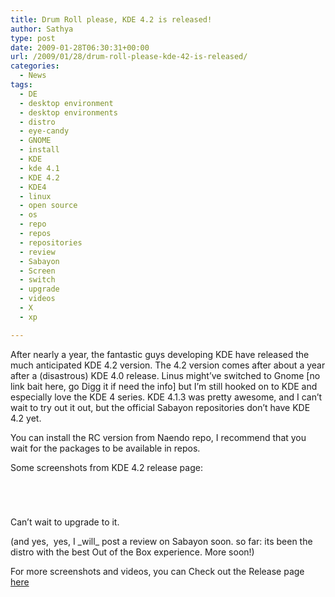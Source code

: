 ```yaml
---
title: Drum Roll please, KDE 4.2 is released!
author: Sathya
type: post
date: 2009-01-28T06:30:31+00:00
url: /2009/01/28/drum-roll-please-kde-42-is-released/
categories:
  - News
tags:
  - DE
  - desktop environment
  - desktop environments
  - distro
  - eye-candy
  - GNOME
  - install
  - KDE
  - kde 4.1
  - KDE 4.2
  - KDE4
  - linux
  - open source
  - os
  - repo
  - repos
  - repositories
  - review
  - Sabayon
  - Screen
  - switch
  - upgrade
  - videos
  - X
  - xp

---
```

After nearly a year, the fantastic guys developing KDE have released the much anticipated KDE 4.2 version. The 4.2 version comes after about a year after a (disastrous) KDE 4.0 release. Linus might&#8217;ve switched to Gnome [no link bait here, go Digg it if need the info] but I&#8217;m still hooked on to KDE and especially love the KDE 4 series. KDE 4.1.3 was pretty awesome, and I can&#8217;t wait to try out it out, but the official Sabayon repositories don&#8217;t have KDE 4.2 yet.

You can install the RC version from Naendo repo, I recommend that you wait for the packages to be available in repos.

<!--more-->

Some screenshots from KDE 4.2 release page:

[<img class="alignnone" src="http://www.kde.org/announcements/4.2/screenshots/powerdevil_thumb.png" alt=""   />][1]

[<img class="alignnone" src="http://www.kde.org/announcements/4.2/screenshots/systray-progress.png" alt=""   />][2]

[<img class="alignnone" src="http://www.kde.org/announcements/4.2/screenshots/panel-controller_thumb.png" alt=""   />][3]

[<img class="alignnone" src="http://www.kde.org/announcements/4.2/screenshots/dolphin-full_thumb.png" alt=""   />][4]

Can&#8217;t wait to upgrade to it.

(and yes,  yes, I \_will\_ post a review on Sabayon soon. so far: its been the distro with the best Out of the Box experience. More soon!)

For more screenshots and videos, you can Check out the Release page [here][5]

 [1]: http://www.kde.org/announcements/4.2/screenshots/powerdevil_thumb.png
 [2]: http://www.kde.org/announcements/4.2/screenshots/systray-progress.png
 [3]: http://www.kde.org/announcements/4.2/screenshots/panel-controller_thumb.png
 [4]: http://www.kde.org/announcements/4.2/screenshots/dolphin-full_thumb.png
 [5]: http://www.kde.org/announcements/4.2/
